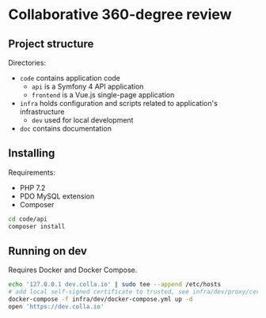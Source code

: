 # Collaborative 360-degree review

## Project structure

Directories:
- `code` contains application code
    - `api` is a Symfony 4 API application
    - `frontend` is a Vue.js single-page application
- `infra` holds configuration and scripts related to application's infrastructure
    - `dev` used for local development
- `doc` contains documentation

## Installing

Requirements:
- PHP 7.2
- PDO MySQL extension
- Composer

```bash
cd code/api
composer install
```

## Running on dev

Requires Docker and Docker Compose.

```bash
echo '127.0.0.1	dev.colla.io' | sudo tee --append /etc/hosts
# add local self-signed certificate to trusted, see infra/dev/proxy/certs/generate.sh
docker-compose -f infra/dev/docker-compose.yml up -d
open 'https://dev.colla.io'
```

